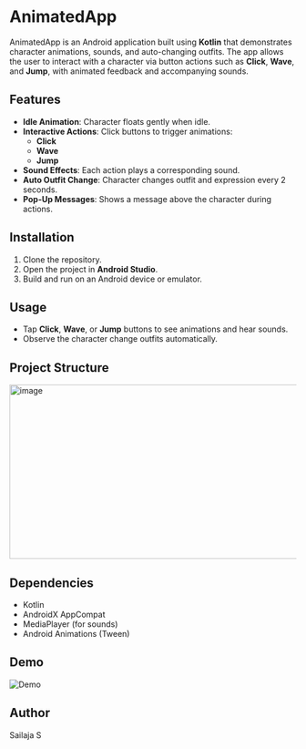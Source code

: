 # AnimatedApp

AnimatedApp is an Android application built using **Kotlin** that demonstrates character animations, sounds, and auto-changing outfits. The app allows the user to interact with a character via button actions such as **Click**, **Wave**, and **Jump**, with animated feedback and accompanying sounds.

## Features

- **Idle Animation**: Character floats gently when idle.
- **Interactive Actions**: Click buttons to trigger animations:
  - **Click**
  - **Wave**
  - **Jump**
- **Sound Effects**: Each action plays a corresponding sound.
- **Auto Outfit Change**: Character changes outfit and expression every 2 seconds.
- **Pop-Up Messages**: Shows a message above the character during actions.

## Installation

1. Clone the repository.
2. Open the project in **Android Studio**.
3. Build and run on an Android device or emulator.

## Usage

- Tap **Click**, **Wave**, or **Jump** buttons to see animations and hear sounds.
- Observe the character change outfits automatically.

## Project Structure

<img width="552" height="306" alt="image" src="https://github.com/user-attachments/assets/3263b28b-29a5-4caa-8cec-beccc8767bd8" />

## Dependencies

- Kotlin
- AndroidX AppCompat
- MediaPlayer (for sounds)
- Android Animations (Tween)
## Demo 
![Demo](assets/AnimatedApp.gif)


## Author 
Sailaja S

  


